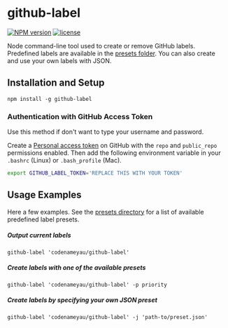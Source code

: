 # github-label

[![NPM version](http://img.shields.io/npm/v/github-label.svg)](https://www.npmjs.org/package/github-label)
[![license](http://img.shields.io/badge/license-MIT-brightgreen.svg)](https://github.com/codenameyau/github-label/blob/master/LICENSE)

Node command-line tool used to create or remove GitHub labels.
Predefined labels are available in the [presets folder](https://github.com/codenameyau/github-label/tree/master/presets).
You can also create and use your own labels with JSON.

## Installation and Setup
```
npm install -g github-label
```

### Authentication with GitHub Access Token
Use this method if don't want to type your username and password.

Create a [Personal access token](https://github.com/settings/tokens) on GitHub
with the `repo` and `public_repo` permissions enabled. Then add the following
environment variable in your `.bashrc` (Linux) or `.bash_profile` (Mac).

```bash
export GITHUB_LABEL_TOKEN='REPLACE THIS WITH YOUR TOKEN'
```

## Usage Examples
Here a few examples. See the [presets directory](https://github.com/codenameyau/github-label/tree/master/presets)
for a list of available predefined label presets.

##### Output current labels
```
github-label 'codenameyau/github-label'
```

##### Create labels with one of the available presets
```
github-label 'codenameyau/github-label' -p priority
```

##### Create labels by specifying your own JSON preset
```
github-label 'codenameyau/github-label' -j 'path-to/preset.json'
```
